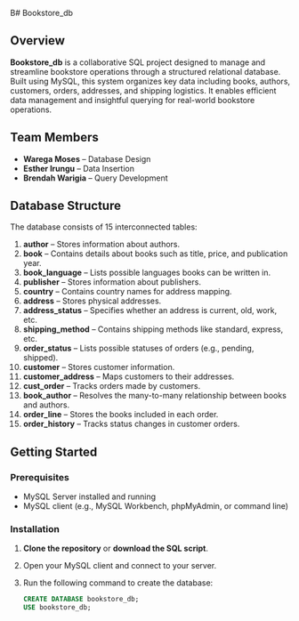 B# Bookstore_db

## Overview

**Bookstore_db** is a collaborative SQL project designed to manage and streamline bookstore operations through a structured relational database. Built using MySQL, this system organizes key data including books, authors, customers, orders, addresses, and shipping logistics. It enables efficient data management and insightful querying for real-world bookstore operations.

## Team Members

- **Warega Moses** – Database Design  
- **Esther Irungu** – Data Insertion  
- **Brendah Warigia** – Query Development

## Database Structure

The database consists of 15 interconnected tables:

1. **author** – Stores information about authors.  
2. **book** – Contains details about books such as title, price, and publication year.  
3. **book_language** – Lists possible languages books can be written in.  
4. **publisher** – Stores information about publishers.  
5. **country** – Contains country names for address mapping.  
6. **address** – Stores physical addresses.  
7. **address_status** – Specifies whether an address is current, old, work, etc.  
8. **shipping_method** – Contains shipping methods like standard, express, etc.  
9. **order_status** – Lists possible statuses of orders (e.g., pending, shipped).  
10. **customer** – Stores customer information.  
11. **customer_address** – Maps customers to their addresses.  
12. **cust_order** – Tracks orders made by customers.  
13. **book_author** – Resolves the many-to-many relationship between books and authors.  
14. **order_line** – Stores the books included in each order.  
15. **order_history** – Tracks status changes in customer orders.

## Getting Started

### Prerequisites

- MySQL Server installed and running
- MySQL client (e.g., MySQL Workbench, phpMyAdmin, or command line)

### Installation

1. **Clone the repository** or **download the SQL script**.
2. Open your MySQL client and connect to your server.
3. Run the following command to create the database:

   ```sql
   CREATE DATABASE bookstore_db;
   USE bookstore_db;
